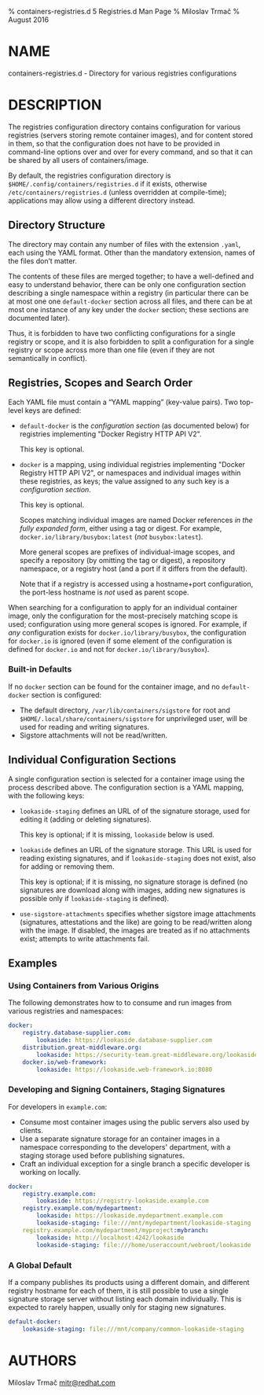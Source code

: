 % containers-registries.d 5 Registries.d Man Page
% Miloslav Trmač
% August 2016

# NAME
containers-registries.d - Directory for various registries configurations

# DESCRIPTION

The registries configuration directory contains configuration for various registries
(servers storing remote container images), and for content stored in them,
so that the configuration does not have to be provided in command-line options over and over for every command,
and so that it can be shared by all users of containers/image.

By default, the registries configuration directory is `$HOME/.config/containers/registries.d` if it exists, otherwise `/etc/containers/registries.d` (unless overridden at compile-time);
applications may allow using a different directory instead.

## Directory Structure

The directory may contain any number of files with the extension `.yaml`,
each using the YAML format.  Other than the mandatory extension, names of the files
don’t matter.

The contents of these files are merged together; to have a well-defined and easy to understand
behavior, there can be only one configuration section describing a single namespace within a registry
(in particular there can be at most one one `default-docker` section across all files,
and there can be at most one instance of any key under the `docker` section;
these sections are documented later).

Thus, it is forbidden to have two conflicting configurations for a single registry or scope,
and it is also forbidden to split a configuration for a single registry or scope across
more than one file (even if they are not semantically in conflict).

## Registries, Scopes and Search Order

Each YAML file must contain a “YAML mapping” (key-value pairs).  Two top-level keys are defined:

- `default-docker` is the _configuration section_ (as documented below)
   for registries implementing "Docker Registry HTTP API V2".

   This key is optional.

- `docker` is a mapping, using individual registries implementing "Docker Registry HTTP API V2",
   or namespaces and individual images within these registries, as keys;
   the value assigned to any such key is a _configuration section_.

   This key is optional.

   Scopes matching individual images are named Docker references *in the fully expanded form*, either
   using a tag or digest. For example, `docker.io/library/busybox:latest` (*not* `busybox:latest`).

   More general scopes are prefixes of individual-image scopes, and specify a repository (by omitting the tag or digest),
   a repository namespace, or a registry host (and a port if it differs from the default).

   Note that if a registry is accessed using a hostname+port configuration, the port-less hostname
   is _not_ used as parent scope.

When searching for a configuration to apply for an individual container image, only
the configuration for the most-precisely matching scope is used; configuration using
more general scopes is ignored.  For example, if _any_ configuration exists for
`docker.io/library/busybox`, the configuration for `docker.io` is ignored
(even if some element of the configuration is defined for `docker.io` and not for `docker.io/library/busybox`).

### Built-in Defaults

If no `docker` section can be found for the container image, and no `default-docker` section is configured:

- The default directory, `/var/lib/containers/sigstore` for root and `$HOME/.local/share/containers/sigstore` for unprivileged user,  will be used for reading and writing signatures.
- Sigstore attachments will not be read/written.

## Individual Configuration Sections

A single configuration section is selected for a container image using the process
described above.  The configuration section is a YAML mapping, with the following keys:

<!-- `sigstore` and `sigstore-staging` are deprecated and intentionally not documented here. -->

- `lookaside-staging` defines an URL of of the signature storage, used for editing it (adding or deleting signatures).

   This key is optional; if it is missing, `lookaside` below is used.

- `lookaside` defines an URL of the signature storage.
   This URL is used for reading existing signatures,
   and if `lookaside-staging` does not exist, also for adding or removing them.

   This key is optional; if it is missing, no signature storage is defined (no signatures
   are download along with images, adding new signatures is possible only if `lookaside-staging` is defined).

- `use-sigstore-attachments` specifies whether sigstore image attachments (signatures, attestations and the like) are going to be read/written along with the image.
   If disabled, the images are treated as if no attachments exist; attempts to write attachments fail.

## Examples

### Using Containers from Various Origins

The following demonstrates how to to consume and run images from various registries and namespaces:

```yaml
docker:
    registry.database-supplier.com:
        lookaside: https://lookaside.database-supplier.com
    distribution.great-middleware.org:
        lookaside: https://security-team.great-middleware.org/lookaside
    docker.io/web-framework:
        lookaside: https://lookaside.web-framework.io:8080
```

### Developing and Signing Containers, Staging Signatures

For developers in `example.com`:

- Consume most container images using the public servers also used by clients.
- Use a separate signature storage for an container images in a namespace corresponding to the developers' department, with a staging storage used before publishing signatures.
- Craft an individual exception for a single branch a specific developer is working on locally.

```yaml
docker:
    registry.example.com:
        lookaside: https://registry-lookaside.example.com
    registry.example.com/mydepartment:
        lookaside: https://lookaside.mydepartment.example.com
        lookaside-staging: file:///mnt/mydepartment/lookaside-staging
    registry.example.com/mydepartment/myproject:mybranch:
        lookaside: http://localhost:4242/lookaside
        lookaside-staging: file:///home/useraccount/webroot/lookaside
```

### A Global Default

If a company publishes its products using a different domain, and different registry hostname for each of them, it is still possible to use a single signature storage server
without listing each domain individually. This is expected to rarely happen, usually only for staging new signatures.

```yaml
default-docker:
    lookaside-staging: file:///mnt/company/common-lookaside-staging
```

# AUTHORS

Miloslav Trmač <mitr@redhat.com>
